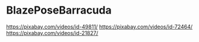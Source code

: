 # BlazePoseBarracuda
https://pixabay.com/videos/id-49811/
https://pixabay.com/videos/id-72464/
https://pixabay.com/videos/id-21827/